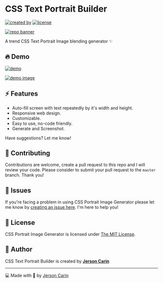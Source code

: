 # CSS Text Portrait Builder

[![created by](https://img.shields.io/badge/Created%20by-Jerson%20Carin-blue)](https://github.com/jersoncarin)  [![license](https://img.shields.io/badge/License-MIT-blue)](https://github.com/jersoncarin/css-portrait-image-generator/blob/master/LICENSE)

[![repo banner](https://raw.githubusercontent.com/jersoncarin/css-portrait-image-generator/master/banner.png)](https://github.com/jersoncarin/css-portrait-image-generator)

A trend CSS Text Portrait Image blending generator ✨

## 🔥 Demo 
[![demo](https://img.shields.io/badge/Demo-Link-blue)](https://css-portrait.jersoncarin.dev)

[![demo image](https://raw.githubusercontent.com/jersoncarin/css-portrait-image-generator/master/demo.png)](https://css-portrait.jersoncarin.dev)

## ⚡ Features

- Auto-fill screen with text repeatedly by it's width and height.
- Responsive web design.
- Customizable.
- Easy to use, no-code friendly.
- Generate and Screenshot.

Have suggestions? Let me know!

## 🎯 Contributing

Contributions are welcome, create a pull request to this repo and I will review your code. Please consider to submit your pull request to the `master` branch. Thank you!

## 🐛 Issues

If you're facing a problem in using CSS Portrait Image Generator please let me know by [creating an issue here](https://github.com/jersoncarin/css-portrait-image-generator/issues/new). I'm here to help you!

## 📃 License

CSS Portrait Image Generator is licensed under [The MIT License](https://opensource.org/licenses/MIT).

## 📝 Author

CSS Text Portrait Builder is created by **[Jerson Carin](https://github.com/jersoncarin/)**

---

💻 Made with 💖 by [Jerson Carin](https://jersoncarin.dev)

